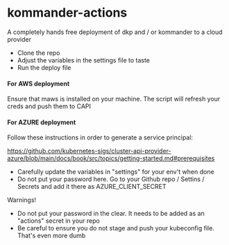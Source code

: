 # kommander-actions

A completely hands free deployment of dkp and / or kommander to a cloud provider

 - Clone the repo
 - Adjust the variables in the settings file to taste
 - Run the deploy file
 
#### For AWS deployment

Ensure that maws is installed on your machine. The script will refresh your creds and push them to CAPI

#### For AZURE deployment

Follow these instructions in order to generate a service principal:

https://github.com/kubernetes-sigs/cluster-api-provider-azure/blob/main/docs/book/src/topics/getting-started.md#prerequisites

- Carefully update the variables in "settings" for your env't when done
- Do not put your password here. Go to your Github repo / Settins / Secrets and add it there as AZURE_CLIENT_SECRET

Warnings!

- Do not put your password in the clear. It needs to be added as an "actions" secret in your repo
- Be careful to ensure you do not stage and push your kubeconfig file. That's even more dumb
